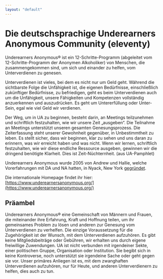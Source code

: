 ```yaml
---
layout: "default"
---
```


# Die deutschsprachige Underearners Anonymous Community (eleventy)

Underearners Anonymous® ist ein 12-Schritte-Programm (abgeleitet vom 12-Schritte-Programm der Anonymen Alkoholiker) von Menschen, die zusammengekommen sind, um sich und einander zu helfen, vom Unterverdienen zu genesen.

Unterverdienen ist vieles, bei dem es nicht nur um Geld geht. Während die sichtbarste Folge die Unfähigkeit ist, die eigenen Bedürfnisse, einschließlich zukünftiger Bedürfnisse, zu befriedigen, geht es beim Unterverdienen auch um die Unfähigkeit, unsere Fähigkeiten und Kompetenzen vollständig anzuerkennen und auszudrücken. Es geht um Untererfüllung oder Unter-Sein, egal wie viel Geld wir verdienen.

Der Weg, um in UA zu beginnen, besteht darin, an Meetings teilzunehmen und schriftlich festzuhalten, wie wir unsere Zeit „ausgeben“.
Die Teilnahme an Meetings unterstützt unseren gesamten Genesungsprozess. Die Zeiterfassung steht unserer Gewohnheit gegenüber, in Unbestimmtheit zu leben. Es stellt sicher, dass wir beginnen, klar zu sehen und uns daran zu erinnern, was wir erreicht haben und was nicht. Wenn wir lernen, schriftlich festzuhalten, wie wir diese endliche Ressource ausgeben, gewinnen wir die dringend benötigte Klarheit. Dies ist Zeit-Nüchternheit. (aus UA-Pamphlet)

Underearners Anonymous wurde 2005 von Andrew und Hallie, welche Vorerfahrungen mit DA und NA hatten, in Nyack, New York [gegründet](https://en.wikipedia.org/wiki/Underearners_Anonymous).

Die internationale Homepage findet ihr hier:
[https://www.underearnersanonymous.org/](https://www.underearnersanonymous.org/)

## Präambel

Underearners Anonymous® eine Gemeinschaft von Männern und
Frauen, die miteinander ihre Erfahrung, Kraft und Hoffnung teilen,
um ihr gemeinsames Problem zu lösen und anderen zur Genesung
vom Unterverdienen zu verhelfen. Die einzige Voraussetzung für
die Zugehörigkeit ist der Wunsch, mit dem Unterverdienen
aufzuhören. Es gibt keine Mitgliedsbeiträge oder Gebühren, wir
erhalten uns durch eigene freiwillige Zuwendungen.
UA ist nicht verbunden mit irgendeiner Sekte, einer politischen
Gruppe, Organisation oder Institution. Sie begibt sich in keine
Kontroverse, noch unterstützt sie irgendeine Sache oder geht
gegen sie vor. Unser primäres Anliegen ist es, mit dem
zwanghaften Unterverdienen aufzuhören, nur für Heute, und
anderen Unterverdienern zu helfen, dies auch zu tun.
